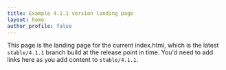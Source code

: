 ```yaml
---
title: Example 4.1.1 version landing page
layout: home
author_profile: false
---
```


This page is the landing page for the current index.html, which is the latest `stable/4.1.1` branch build at the release point in time. You'd need to add links here as you add content to `stable/4.1.1`.